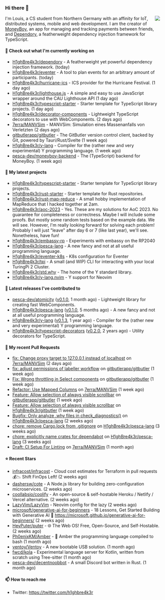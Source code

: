 ### Hi there 👋


<img align="right" src="https://github-readme-stats.vercel.app/api?username=h1ghbre4k3r">

I'm Louis, a CS student from Northern Germany with an affinity for IoT, distributed systems, mobile and web development. I am the creator of [MoneyBoy](https://github.com/pesca-dev/moneyboy-app), an app for managing and tracking payments between friends, and [Dependory](https://github.com/H1ghBre4k3r/dependory), a featherweight dependency injection framework for TypeScript.

#### 👷 Check out what I'm currently working on

- [H1ghBre4k3r/dependory](https://github.com/H1ghBre4k3r/dependory) - A featherweight yet powerful dependency injection framework. (today)
- [H1ghBre4k3r/eventer](https://github.com/H1ghBre4k3r/eventer) - A tool to plan events for an arbitrary amount of participants. (today)
- [H1ghBre4k3r/hurricane-ics](https://github.com/H1ghBre4k3r/hurricane-ics) - ICS provider for the Hurricane Festival. (1 day ago)
- [H1ghBre4k3r/lighthouse.js](https://github.com/H1ghBre4k3r/lighthouse.js) - A simple and easy to use JavaScript wrapper around the CAU Lighthouse API (1 day ago)
- [H1ghBre4k3r/typescript-starter](https://github.com/H1ghBre4k3r/typescript-starter) - Starter template for TypeScript library projects. (1 day ago)
- [H1ghBre4k3r/decorator-components](https://github.com/H1ghBre4k3r/decorator-components) - Lightweight TypeScript decorators to use with WebComponents. (2 days ago)
- [7erra/MANVSim](https://github.com/7erra/MANVSim) - MANVSim: Simulation eines Massenanfalls von Verletzten (2 days ago)
- [gitbutlerapp/gitbutler](https://github.com/gitbutlerapp/gitbutler) - The GitButler version control client, backed by Git, powered by Tauri/Rust/Svelte (1 week ago)
- [H1ghBre4k3r/y-lang](https://github.com/H1ghBre4k3r/y-lang) - Compiler for the (rather new and very experimental) Y programming language.  (1 week ago)
- [pesca-dev/moneyboy-backend](https://github.com/pesca-dev/moneyboy-backend) - The (TypeScript) backend for MoneyBoy. (1 week ago)

#### 🌱 My latest projects

- [H1ghBre4k3r/typescript-starter](https://github.com/H1ghBre4k3r/typescript-starter) - Starter template for TypeScript library projects.
- [H1ghBre4k3r/rust-starter](https://github.com/H1ghBre4k3r/rust-starter) - Starter template for Rust repositories.
- [H1ghBre4k3r/rust-map-reduce](https://github.com/H1ghBre4k3r/rust-map-reduce) - A small hobby implementation of MapReduce that I hacked together at 2am.
- [H1ghBre4k3r/aoc-2023](https://github.com/H1ghBre4k3r/aoc-2023) - Yes. These are my solutions for AoC 2023. No guarantee for completeness or correctness. Maybe I will include some proofs. But mostly some random tests based on the example data. We will see. However, I&#39;m really looking forward for solving each problem! Probably I will just &#34;leave&#34; after day 6 or 7 (like last year), we&#39;ll see. Nonetheless, have fun!
- [H1ghBre4k3r/embassy-rp](https://github.com/H1ghBre4k3r/embassy-rp) - Experiments with embassy on the RP2040
- [H1ghBre4k3r/pesca-lang](https://github.com/H1ghBre4k3r/pesca-lang) - A new fancy and not at all useful programming language.
- [H1ghBre4k3r/eventer-k8s](https://github.com/H1ghBre4k3r/eventer-k8s) - K8s configuration for Eventer
- [H1ghBre4k3r/tpi](https://github.com/H1ghBre4k3r/tpi) - A small (and WIP) CLI for interacting with your local TuringPi 2 Cluster.
- [H1ghBre4k3r/std.why](https://github.com/H1ghBre4k3r/std.why) - The home of the Y standard library.
- [H1ghBre4k3r/y-lang.nvim](https://github.com/H1ghBre4k3r/y-lang.nvim) - Y support for Neovim

#### 🔭 Latest releases I've contributed to

- [pesca-dev/atomicity](https://github.com/pesca-dev/atomicity) ([v0.1.0](https://github.com/pesca-dev/atomicity/releases/tag/v0.1.0), 1 month ago) - Lightweight library for creating fast WebComponents.
- [H1ghBre4k3r/pesca-lang](https://github.com/H1ghBre4k3r/pesca-lang) ([v0.1.0](https://github.com/H1ghBre4k3r/pesca-lang/releases/tag/v0.1.0), 5 months ago) - A new fancy and not at all useful programming language.
- [H1ghBre4k3r/y-lang](https://github.com/H1ghBre4k3r/y-lang) ([v0.1.3](https://github.com/H1ghBre4k3r/y-lang/releases/tag/v0.1.3), 1 year ago) - Compiler for the (rather new and very experimental) Y programming language. 
- [H1ghBre4k3r/typescript-decorators](https://github.com/H1ghBre4k3r/typescript-decorators) ([v0.2.0](https://github.com/H1ghBre4k3r/typescript-decorators/releases/tag/v0.2.0), 2 years ago) - Utility decorators for TypeScript.

#### 🔨 My recent Pull Requests

- [fix: Change proxy target to 127.0.0.1 instead of localhost](https://github.com/7erra/MANVSim/pull/136) on [7erra/MANVSim](https://github.com/7erra/MANVSim) (2 days ago)
- [fix: adjust permissions of labeller workflow](https://github.com/gitbutlerapp/gitbutler/pull/4122) on [gitbutlerapp/gitbutler](https://github.com/gitbutlerapp/gitbutler) (1 week ago)
- [Fix: Wrong throttling in Select components](https://github.com/gitbutlerapp/gitbutler/pull/4119) on [gitbutlerapp/gitbutler](https://github.com/gitbutlerapp/gitbutler) (1 week ago)
- [Refactor: Use Mapped Columns](https://github.com/7erra/MANVSim/pull/101) on [7erra/MANVSim](https://github.com/7erra/MANVSim) (1 week ago)
- [Feature: Allow selection of always visible scrollbar](https://github.com/gitbutlerapp/gitbutler/pull/4083) on [gitbutlerapp/gitbutler](https://github.com/gitbutlerapp/gitbutler) (1 week ago)
- [Feature: Allow selection of always visible scrollbar](https://github.com/H1ghBre4k3r/gitbutler/pull/1) on [H1ghBre4k3r/gitbutler](https://github.com/H1ghBre4k3r/gitbutler) (1 week ago)
- [Bugfix: Only analyze .why files in check_diagnostics()](https://github.com/H1ghBre4k3r/pesca-lang/pull/50) on [H1ghBre4k3r/pesca-lang](https://github.com/H1ghBre4k3r/pesca-lang) (2 weeks ago)
- [chore: remove Cargo.lock from .gitignore](https://github.com/H1ghBre4k3r/pesca-lang/pull/41) on [H1ghBre4k3r/pesca-lang](https://github.com/H1ghBre4k3r/pesca-lang) (3 weeks ago)
- [chore: explicitly name crates for dependabot](https://github.com/H1ghBre4k3r/pesca-lang/pull/40) on [H1ghBre4k3r/pesca-lang](https://github.com/H1ghBre4k3r/pesca-lang) (3 weeks ago)
- [Draft: CI Setup For Linting](https://github.com/7erra/MANVSim/pull/49) on [7erra/MANVSim](https://github.com/7erra/MANVSim) (1 month ago)

#### ⭐ Recent Stars

- [infracost/infracost](https://github.com/infracost/infracost) - Cloud cost estimates for Terraform in pull requests💰📉 Shift FinOps Left! (2 weeks ago)
- [dashersw/cote](https://github.com/dashersw/cote) - A Node.js library for building zero-configuration microservices. (2 weeks ago)
- [coollabsio/coolify](https://github.com/coollabsio/coolify) - An open-source &amp; self-hostable Heroku / Netlify / Vercel alternative. (2 weeks ago)
- [LazyVim/LazyVim](https://github.com/LazyVim/LazyVim) - Neovim config for the lazy (2 weeks ago)
- [microsoft/generative-ai-for-beginners](https://github.com/microsoft/generative-ai-for-beginners) - 18 Lessons, Get Started Building with Generative AI  🔗 https://microsoft.github.io/generative-ai-for-beginners/ (2 weeks ago)
- [HeyPuter/puter](https://github.com/HeyPuter/puter) - 🌐 The Web OS! Free, Open-Source, and Self-Hostable. (2 weeks ago)
- [Ph0enixKM/Amber](https://github.com/Ph0enixKM/Amber) - 💎 Amber the programming language compiled to bash (1 month ago)
- [ventoy/Ventoy](https://github.com/ventoy/Ventoy) - A new bootable USB solution. (1 month ago)
- [fwcd/kola](https://github.com/fwcd/kola) - Experimental language server for Kotlin, written from scratch using Tree-sitter (1 month ago)
- [pesca-dev/decentnoobbot](https://github.com/pesca-dev/decentnoobbot) - A small Discord bot written in Rust. (1 month ago)

#### 📫 How to reach me

- Twitter: https://twitter.com/h1ghbre4k3r
